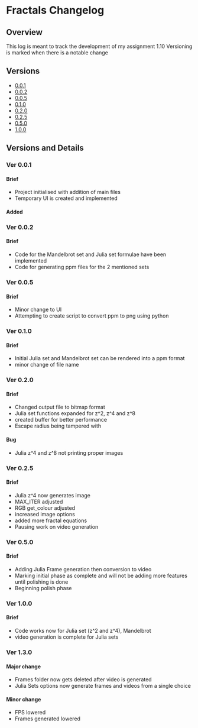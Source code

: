 <!-- markdownlint-disable MD024 -->
# Fractals Changelog

## Overview

This log is meant to track the development of my assignment 1.10
Versioning is marked when there is a notable change

## Versions

- [0.0.1](#ver-001)
- [0.0.2](#ver-002)
- [0.0.5](#ver-005)
- [0.1.0](#ver-010)
- [0.2.0](#ver-020)
- [0.2.5](#ver-025)
- [0.5.0](#ver-050)
- [1.0.0](#ver-100)

## Versions and Details

### Ver 0.0.1

#### Brief

- Project initialised with addition of main files
- Temporary UI is created and implemented

#### Added

### Ver 0.0.2

#### Brief

- Code for the Mandelbrot set and Julia set formulae have been implemented
- Code for generating ppm files for the 2 mentioned sets

### Ver 0.0.5

#### Brief

- Minor change to UI
- Attempting to create script to convert ppm to png using python

### Ver 0.1.0

#### Brief

- Initial Julia set and Mandelbrot set can be rendered into a ppm format
- minor change of file name

### Ver 0.2.0

#### Brief

- Changed output file to bitmap format
- Julia set functions expanded for z^2, z^4 and z^8
- created buffer for better performance
- Escape radius being tampered with

#### Bug

- Julia z^4 and z^8 not printing proper images

### Ver 0.2.5

#### Brief

- Julia z^4 now generates image
- MAX_ITER adjusted
- RGB get_colour adjusted
- increased image options
- added more fractal equations
- Pausing work on video generation

### Ver 0.5.0

#### Brief

- Adding Julia Frame generation then conversion to video
- Marking initial phase as complete and will not be adding more features until polishing is done
- Beginning polish phase

### Ver 1.0.0

#### Brief

- Code works now for Julia set (z^2 and z^4), Mandelbrot
- video generation is complete for Julia sets

### Ver 1.3.0

#### Major change

- Frames folder now gets deleted after video is generated
- Julia Sets options now generate frames and videos from a single choice

#### Minor change

- FPS lowered
- Frames generated lowered
